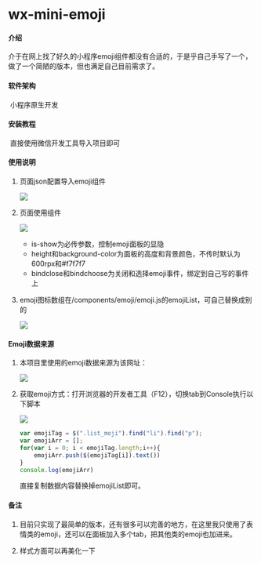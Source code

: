 # wx-mini-emoji

#### 介绍
​	介于在网上找了好久的小程序emoji组件都没有合适的，于是乎自己手写了一个，做了一个简陋的版本，但也满足自己目前需求了。

#### 软件架构
​	小程序原生开发


#### 安装教程

​	直接使用微信开发工具导入项目即可

#### 使用说明

1. 页面json配置导入emoji组件

   ![](https://gitee.com/youtree/wx-mini-emoji/blob/master/images/import-emoji.png)

2. 页面使用组件

   ![](https://gitee.com/youtree/wx-mini-emoji/blob/master/images/use-emoji.png)

   - is-show为必传参数，控制emoji面板的显隐
   - height和background-color为面板的高度和背景颜色，不传时默认为600rpx和#f7f7f7
   - bindclose和bindchoose为关闭和选择emoji事件，绑定到自己写的事件上

3. emoji图标数组在/components/emoji/emoji.js的emojiList，可自己替换成别的

   ![](https://gitee.com/youtree/wx-mini-emoji/blob/master/images/replace-emoji.png)

#### Emoji数据来源

1. 本项目里使用的emoji数据来源为该网址：[](https://www.fuhaozi.com/emoji/biaoqing.html)

   ![](https://gitee.com/youtree/wx-mini-emoji/blob/master/images/emoji-html.png)

2. 获取emoji方式：打开浏览器的开发者工具（F12），切换tab到Console执行以下脚本

   ![](https://gitee.com/youtree/wx-mini-emoji/blob/master/images/emoji-script.png)

   ```javascript
   var emojiTag = $(".list_moji").find("li").find("p");
   var emojiArr = [];
   for(var i = 0; i < emojiTag.length;i++){ 
       emojiArr.push($(emojiTag[i]).text())
   }
   console.log(emojiArr)
   ```

   直接复制数据内容替换掉emojiList即可。


#### 备注

1. 目前只实现了最简单的版本，还有很多可以完善的地方，在这里我只使用了表情类的emoji，还可以在面板加入多个tab，把其他类的emoji也加进来。

2. 样式方面可以再美化一下

   

   

